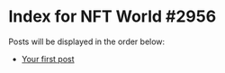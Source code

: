 # Index for NFT World #2956
Posts will be displayed in the order below:

- [Your first post](./001-first.md)

